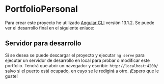 # PortfolioPersonal

Para crear este proyecto he utilizado [Angular CLI](https://github.com/angular/angular-cli) versión 13.1.2.
Se puede ver el desarrollo final en el siguiente enlace: 

## Servidor para desarrollo

Si se desea se puede descargar el proyecto y ejecutar `ng serve` para ejecutar un servidor de desarrollo en local para probar o modificar este portfolio. Tendrá que abrir un navegador y escribir: `http://localhost:4200/` salvo si el puerto está ocupado, en cuyo se le redigirá a otro. ¡Espero que le guste!

